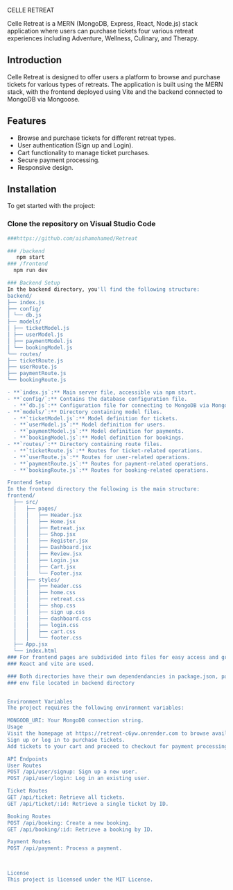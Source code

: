  CELLE RETREAT

Celle Retreat is a MERN (MongoDB, Express, React,  Node.js) stack application where users can purchase tickets four various retreat experiences including Adventure, Wellness, Culinary, and Therapy.

## Introduction

Celle Retreat is designed to offer users a platform to browse and purchase tickets for various types of retreats. The application is built using the MERN stack, with the frontend deployed using Vite and the backend connected to MongoDB via Mongoose.

## Features

- Browse and purchase tickets for different retreat types.
- User authentication (Sign up and Login).
- Cart functionality to manage ticket purchases.
- Secure payment processing.
- Responsive design.

## Installation

To get started with the project:

### Clone the repository on Visual Studio Code

```bash
###https://github.com/aishamohamed/Retreat

### /backend
   npm start
### /frontend
  npm run dev

### Backend Setup
In the backend directory, you'll find the following structure:
backend/
├── index.js
├── config/
│ └── db.js
├── models/
│ ├── ticketModel.js
│ ├── userModel.js
│ ├── paymentModel.js
│ └── bookingModel.js
└── routes/
├── ticketRoute.js
├── userRoute.js
├── paymentRoute.js
└── bookingRoute.js

- **`index.js`:** Main server file, accessible via npm start.
- **`config/`:** Contains the database configuration file.
  - **`db.js`:** Configuration file for connecting to MongoDB via Mongoose.
- **`models/`:** Directory containing model files.
  - **`ticketModel.js`:** Model definition for tickets.
  - **`userModel.js`:** Model definition for users.
  - **`paymentModel.js`:** Model definition for payments.
  - **`bookingModel.js`:** Model definition for bookings.
- **`routes/`:** Directory containing route files.
  - **`ticketRoute.js`:** Routes for ticket-related operations.
  - **`userRoute.js`:** Routes for user-related operations.
  - **`paymentRoute.js`:** Routes for payment-related operations.
  - **`bookingRoute.js`:** Routes for booking-related operations.

Frontend Setup
In the frontend directory the following is the main structure:
frontend/
  ├── src/
  │   ├── pages/
  │   │   ├── Header.jsx
  │   │   ├── Home.jsx
  │   │   ├── Retreat.jsx
  │   │   ├── Shop.jsx
  │   │   ├── Register.jsx
  │   │   ├── Dashboard.jsx
  │   │   ├── Review.jsx
  │   │   ├── Login.jsx
  │   │   ├── Cart.jsx
  │   │   └── Footer.jsx
  │   ├── styles/
  │   │   ├── header.css
  │   │   ├── home.css
  │   │   ├── retreat.css
  │   │   ├── shop.css
  │   │   ├── sign up.css
  │   │   ├── dashboard.css
  │   │   ├── login.css
  │   │   ├── cart.css
  │   │   └── footer.css
  ├── App.jsx
  └── index.html
### For frontend pages are subdivided into files for easy access and group contribution then imported into App.js.
### React and vite are used.

### Both directories have their own dependendancies in package.json, package-lock.json.
### env file located in backend directory


Environment Variables
The project requires the following environment variables:

MONGODB_URI: Your MongoDB connection string.
Usage
Visit the homepage at https://retreat-c6yw.onrender.com to browse available retreat tickets.
Sign up or log in to purchase tickets.
Add tickets to your cart and proceed to checkout for payment processing.

API Endpoints
User Routes
POST /api/user/signup: Sign up a new user.
POST /api/user/login: Log in an existing user.

Ticket Routes
GET /api/ticket: Retrieve all tickets.
GET /api/ticket/:id: Retrieve a single ticket by ID.

Booking Routes
POST /api/booking: Create a new booking.
GET /api/booking/:id: Retrieve a booking by ID.

Payment Routes
POST /api/payment: Process a payment.



License
This project is licensed under the MIT License.





